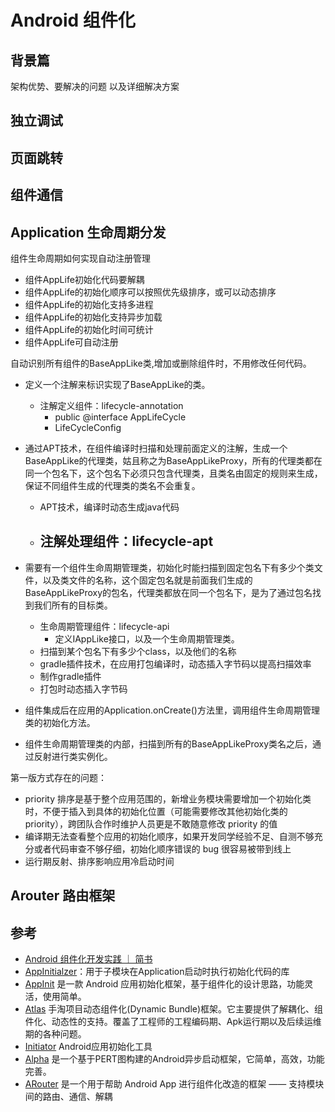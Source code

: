 # Android 组件化

## 背景篇

架构优势、要解决的问题 以及详细解决方案



## 独立调试

## 页面跳转

## 组件通信

## Application 生命周期分发

组件生命周期如何实现自动注册管理

- 组件AppLife初始化代码要解耦
- 组件AppLife的初始化顺序可以按照优先级排序，或可以动态排序
- 组件AppLife的初始化支持多进程
- 组件AppLife的初始化支持异步加载
- 组件AppLife的初始化时间可统计
- 组件AppLife可自动注册

自动识别所有组件的BaseAppLike类,增加或删除组件时，不用修改任何代码。

- 定义一个注解来标识实现了BaseAppLike的类。
  - 注解定义组件：lifecycle-annotation
    - public @interface AppLifeCycle
    - LifeCycleConfig

- 通过APT技术，在组件编译时扫描和处理前面定义的注解，生成一个BaseAppLike的代理类，姑且称之为BaseAppLikeProxy，所有的代理类都在同一个包名下，这个包名下必须只包含代理类，且类名由固定的规则来生成，保证不同组件生成的代理类的类名不会重复。
  - APT技术，编译时动态生成java代码
  - 注解处理组件：lifecycle-apt
    - 

- 需要有一个组件生命周期管理类，初始化时能扫描到固定包名下有多少个类文件，以及类文件的名称，这个固定包名就是前面我们生成的BaseAppLikeProxy的包名，代理类都放在同一个包名下，是为了通过包名找到我们所有的目标类。
  - 生命周期管理组件：lifecycle-api
    - 定义IAppLike接口，以及一个生命周期管理类。
  - 扫描到某个包名下有多少个class，以及他们的名称
  - gradle插件技术，在应用打包编译时，动态插入字节码以提高扫描效率
  - 制作gradle插件
  - 打包时动态插入字节码

- 组件集成后在应用的Application.onCreate()方法里，调用组件生命周期管理类的初始化方法。

- 组件生命周期管理类的内部，扫描到所有的BaseAppLikeProxy类名之后，通过反射进行类实例化。





第一版方式存在的问题：

- priority 排序是基于整个应用范围的，新增业务模块需要增加一个初始化类时，不便于插入到具体的初始化位置（可能需要修改其他初始化类的 priority），跨团队合作时维护人员更是不敢随意修改 priority 的值
- 编译期无法查看整个应用的初始化顺序，如果开发同学经验不足、自测不够充分或者代码审查不够仔细，初始化顺序错误的 bug 很容易被带到线上
- 运行期反射、排序影响应用冷启动时间

## Arouter 路由框架





## 参考

- [Android 组件化开发实践 ｜ 简书](https://www.jianshu.com/p/59368ce8b670)
- [AppInitialzer](https://github.com/Panjianan/AppInitialzer)：用于子模块在Application启动时执行初始化代码的库
- [AppInit](https://github.com/bingoogolapple/AppInit) 是一款 Android 应用初始化框架，基于组件化的设计思路，功能灵活，使用简单。
- [Atlas](https://github.com/alibaba/atlas/tree/master/atlas-docs) 手淘项目动态组件化(Dynamic Bundle)框架。它主要提供了解耦化、组件化、动态性的支持。覆盖了工程师的工程编码期、Apk运行期以及后续运维期的各种问题。
- [Initiator](https://github.com/ren93/initiator) Android应用初始化工具
- [Alpha](https://github.com/alibaba/alpha) 是一个基于PERT图构建的Android异步启动框架，它简单，高效，功能完善。
- [ARouter](https://github.com/alibaba/ARouter/blob/master/README_CN.md) 是一个用于帮助 Android App 进行组件化改造的框架 —— 支持模块间的路由、通信、解耦

